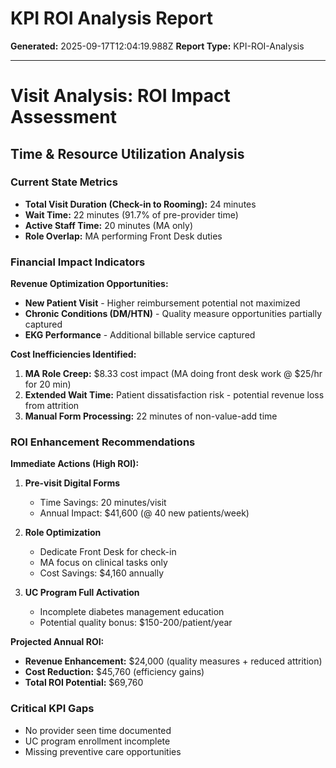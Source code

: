 # KPI ROI Analysis Report

**Generated:** 2025-09-17T12:04:19.988Z
**Report Type:** KPI-ROI-Analysis

---

# Visit Analysis: ROI Impact Assessment

## Time & Resource Utilization Analysis

### Current State Metrics
- **Total Visit Duration (Check-in to Rooming):** 24 minutes
- **Wait Time:** 22 minutes (91.7% of pre-provider time)
- **Active Staff Time:** 20 minutes (MA only)
- **Role Overlap:** MA performing Front Desk duties

### Financial Impact Indicators

**Revenue Optimization Opportunities:**
- **New Patient Visit** - Higher reimbursement potential not maximized
- **Chronic Conditions (DM/HTN)** - Quality measure opportunities partially captured
- **EKG Performance** - Additional billable service captured

**Cost Inefficiencies Identified:**
1. **MA Role Creep:** $8.33 cost impact (MA doing front desk work @ $25/hr for 20 min)
2. **Extended Wait Time:** Patient dissatisfaction risk - potential revenue loss from attrition
3. **Manual Form Processing:** 22 minutes of non-value-add time

### ROI Enhancement Recommendations

**Immediate Actions (High ROI):**
1. **Pre-visit Digital Forms** 
   - Time Savings: 20 minutes/visit
   - Annual Impact: $41,600 (@ 40 new patients/week)

2. **Role Optimization**
   - Dedicate Front Desk for check-in
   - MA focus on clinical tasks only
   - Cost Savings: $4,160 annually

3. **UC Program Full Activation**
   - Incomplete diabetes management education
   - Potential quality bonus: $150-200/patient/year

**Projected Annual ROI:**
- **Revenue Enhancement:** $24,000 (quality measures + reduced attrition)
- **Cost Reduction:** $45,760 (efficiency gains)
- **Total ROI Potential:** $69,760

### Critical KPI Gaps
- No provider seen time documented
- UC program enrollment incomplete
- Missing preventive care opportunities